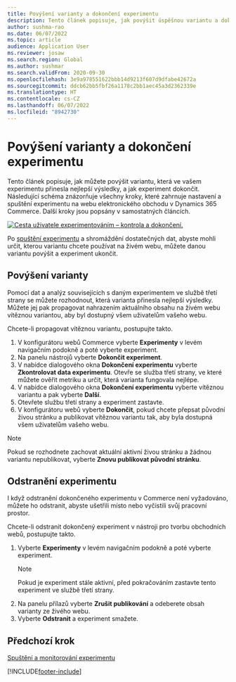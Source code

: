 ```yaml
---
title: Povýšení varianty a dokončení experimentu
description: Tento článek popisuje, jak povýšit úspěšnou variantu a dokončit experiment v Dynamics 365 Commerce.
author: sushma-rao
ms.date: 06/07/2022
ms.topic: article
audience: Application User
ms.reviewer: josaw
ms.search.region: Global
ms.author: sushmar
ms.search.validFrom: 2020-09-30
ms.openlocfilehash: 3e9a978551622bbb14d9213f607d9dfabe42672a
ms.sourcegitcommit: ddcb62bb5fbf26a1178c2bb1aec45a3d2362339e
ms.translationtype: HT
ms.contentlocale: cs-CZ
ms.lasthandoff: 06/07/2022
ms.locfileid: "8942730"
---
```

# <a name="promote-a-variation-and-complete-an-experiment"></a>Povýšení varianty a dokončení experimentu

Tento článek popisuje, jak můžete povýšit variantu, která ve vašem experimentu přinesla nejlepší výsledky, a jak experiment dokončit. Následující schéma znázorňuje všechny kroky, které zahrnuje nastavení a spuštění experimentu na webu elektronického obchodu v Dynamics 365 Commerce. Další kroky jsou popsány v samostatných článcích.

[ ![Cesta uživatele experimentováním – kontrola a dokončení.](./media/experimentation_review_complete.svg) ](./media/experimentation_review_complete.svg#lightbox)

Po [spuštění experimentu](experimentation-run-monitor.md) a shromáždění dostatečných dat, abyste mohli určit, kterou variantu chcete používat na živém webu, můžete danou variantu povýšit a experiment ukončit.

## <a name="promote-a-variation"></a>Povýšení varianty
Pomocí dat a analýz souvisejících s daným experimentem ve službě třetí strany se můžete rozhodnout, která varianta přinesla nejlepší výsledky. Můžete jej pak propagovat nahrazením aktuálního obsahu na živém webu vítěznou variantou, aby byl dostupný všem uživatelům vašeho webu.

Chcete-li propagovat vítěznou variantu, postupujte takto. 

1. V konfigurátoru webů Commerce vyberte **Experimenty** v levém navigačním podokně a poté vyberte experiment.
1. Na panelu nástrojů vyberte **Dokončit experiment**.
1. V nabídce dialogového okna **Dokončení experimentu** vyberte **Zkontrolovat data experimentu**. Otevře se služba třetí strany, ve které můžete ověřit metriku a určit, která varianta fungovala nejlépe.
1. V nabídce dialogového okna **Dokončení experimentu** vyberte vítěznou variantu a pak vyberte **Další**.
1. Otevřete službu třetí strany a experiment zastavte.
1. V konfigurátoru webů vyberte **Dokončit**, pokud chcete přepsat původní živou stránku a publikovat vítěznou variantu tak, aby byla dostupná všem uživatelům vašeho webu. 

> [!NOTE]
> Pokud se rozhodnete zachovat aktuální aktivní živou stránku a žádnou variantu nepublikovat, vyberte **Znovu publikovat původní stránku**.

## <a name="delete-your-experiment"></a>Odstranění experimentu
I když odstranění dokončeného experimentu v Commerce není vyžadováno, můžete ho odstranit, abyste ušetřili místo nebo vyčistili svůj pracovní prostor. 

Chcete-li odstranit dokončený experiment v nástroji pro tvorbu obchodních webů, postupujte takto.

1. Vyberte **Experimenty** v levém navigačním podokně a poté vyberte experiment. 
    > [!NOTE]
    > Pokud je experiment stále aktivní, před pokračováním zastavte tento experiment ve službě třetí strany.
1. Na panelu přílazů vyberte **Zrušit publikování** a odeberete obsah varianty ze živého webu.
1. Vyberte **Odstranit** a experiment smažete.

## <a name="previous-step"></a>Předchozí krok
[Spuštění a monitorování experimentu](experimentation-run-monitor.md)


[!INCLUDE[footer-include](../includes/footer-banner.md)]
